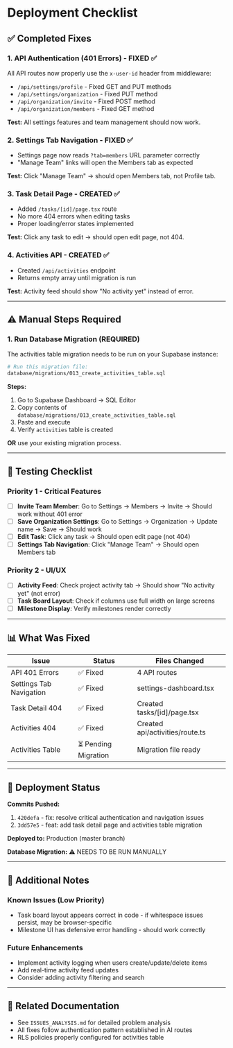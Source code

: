 # Deployment Checklist

## ✅ Completed Fixes

### 1. API Authentication (401 Errors) - FIXED ✅
All API routes now properly use the `x-user-id` header from middleware:
- `/api/settings/profile` - Fixed GET and PUT methods
- `/api/settings/organization` - Fixed PUT method
- `/api/organization/invite` - Fixed POST method
- `/api/organization/members` - Fixed GET method

**Test:** All settings features and team management should now work.

### 2. Settings Tab Navigation - FIXED ✅
- Settings page now reads `?tab=members` URL parameter correctly
- "Manage Team" links will open the Members tab as expected

**Test:** Click "Manage Team" → should open Members tab, not Profile tab.

### 3. Task Detail Page - CREATED ✅
- Added `/tasks/[id]/page.tsx` route
- No more 404 errors when editing tasks
- Proper loading/error states implemented

**Test:** Click any task to edit → should open edit page, not 404.

### 4. Activities API - CREATED ✅
- Created `/api/activities` endpoint
- Returns empty array until migration is run

**Test:** Activity feed should show "No activity yet" instead of error.

---

## ⚠️ Manual Steps Required

### 1. Run Database Migration (REQUIRED)
The activities table migration needs to be run on your Supabase instance:

```bash
# Run this migration file:
database/migrations/013_create_activities_table.sql
```

**Steps:**
1. Go to Supabase Dashboard → SQL Editor
2. Copy contents of `database/migrations/013_create_activities_table.sql`
3. Paste and execute
4. Verify `activities` table is created

**OR** use your existing migration process.

---

## 🧪 Testing Checklist

### Priority 1 - Critical Features
- [ ] **Invite Team Member**: Go to Settings → Members → Invite → Should work without 401 error
- [ ] **Save Organization Settings**: Go to Settings → Organization → Update name → Save → Should work
- [ ] **Edit Task**: Click any task → Should open edit page (not 404)
- [ ] **Settings Tab Navigation**: Click "Manage Team" → Should open Members tab

### Priority 2 - UI/UX
- [ ] **Activity Feed**: Check project activity tab → Should show "No activity yet" (not error)
- [ ] **Task Board Layout**: Check if columns use full width on large screens
- [ ] **Milestone Display**: Verify milestones render correctly

---

## 📊 What Was Fixed

| Issue | Status | Files Changed |
|-------|--------|--------------|
| API 401 Errors | ✅ Fixed | 4 API routes |
| Settings Tab Navigation | ✅ Fixed | settings-dashboard.tsx |
| Task Detail 404 | ✅ Fixed | Created tasks/[id]/page.tsx |
| Activities 404 | ✅ Fixed | Created api/activities/route.ts |
| Activities Table | ⏳ Pending Migration | Migration file ready |

---

## 🚀 Deployment Status

**Commits Pushed:**
1. `420defa` - fix: resolve critical authentication and navigation issues
2. `3dd57e5` - feat: add task detail page and activities table migration

**Deployed to:** Production (master branch)

**Database Migration:** ⚠️ NEEDS TO BE RUN MANUALLY

---

## 📝 Additional Notes

### Known Issues (Low Priority)
- Task board layout appears correct in code - if whitespace issues persist, may be browser-specific
- Milestone UI has defensive error handling - should work correctly

### Future Enhancements
- Implement activity logging when users create/update/delete items
- Add real-time activity feed updates
- Consider adding activity filtering and search

---

## 🔗 Related Documentation
- See `ISSUES_ANALYSIS.md` for detailed problem analysis
- All fixes follow authentication pattern established in AI routes
- RLS policies properly configured for activities table
